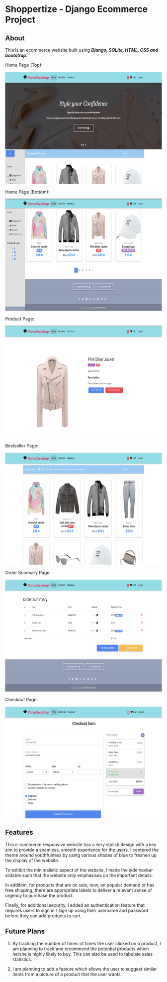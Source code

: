 # Shoppertize - Django Ecommerce Project

## About

This is an ecommerce website built using ***Django, SQLite, HTML, CSS and bootstrap***. 

Home Page (Top):

<img src="/app-images/home-top-img.png" width="600" height="360">


Home Page (Bottom):

<img src="/app-images/home-bottom-img.png" width="600" height="360">

<br>

Product Page:

<img src="/app-images/product-img.png" width="600" height="360">

Bestseller Page:

<img src="/app-images/bestseller-img.png" width="600" height="360">

Order Summary Page:

<img src="/app-images/order-summary-img.png" width="600" height="360">

Checkout Page:

<img src="/app-images/checkout-img.png" width="600" height="360">

## Features

This e-commerce responsive website has a very stylish design with a key aim to provide a seamless, smooth experience for the users. I centered the theme around youthfulness by using various shades of blue to freshen up the display of the website. <br>

To exhibit the minimalistic aspect of the website, I made the side navbar slidable such that the website only emphasises on the important details. 

In addition, for products that are on sale, new, on popular demand or has free shipping, there are appropriate labels to deliver a relevant sense of urgency to purchase the product.

Finally, for additional security, I added an authentication feature that requires users to sign in / sign up using their username and password before they can add products to cart.


## Future Plans

1. By tracking the number of times of times the user clicked on a product, I am planning to track and recommend the potential products which he/she is highly likely to buy. This can also be used to tabulate sales statistics.

2. I am planning to add a feature which allows the user to suggest similar items from a picture of a product that the user wants.


<!-- Steps:

1. Clone/pull/download this repository
2. Create a virtualenv with `virtualenv env` and install dependencies with `pip install -r requirements.txt`
3. Configure your .env variables
4. Rename your project with `python manage.py rename <yourprojectname> <newprojectname>`

This project includes:

1. Settings modules for deploying with Azure
2. Django commands for renaming your project and creating a superuser
3. A cli tool for setting environment variables for deployment -->
